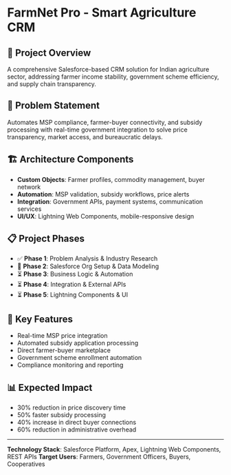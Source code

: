 # FarmNet Pro - Smart Agriculture CRM

## 🌾 Project Overview
A comprehensive Salesforce-based CRM solution for Indian agriculture sector, addressing farmer income stability, government scheme efficiency, and supply chain transparency.

## 🎯 Problem Statement
Automates MSP compliance, farmer-buyer connectivity, and subsidy processing with real-time government integration to solve price transparency, market access, and bureaucratic delays.

## 🏗️ Architecture Components
- **Custom Objects**: Farmer profiles, commodity management, buyer network
- **Automation**: MSP validation, subsidy workflows, price alerts
- **Integration**: Government APIs, payment systems, communication services
- **UI/UX**: Lightning Web Components, mobile-responsive design

## 📋 Project Phases
- ✅ **Phase 1**: Problem Analysis & Industry Research
- 🔄 **Phase 2**: Salesforce Org Setup & Data Modeling
- ⏳ **Phase 3**: Business Logic & Automation
- ⏳ **Phase 4**: Integration & External APIs
- ⏳ **Phase 5**: Lightning Components & UI

## 🚀 Key Features
- Real-time MSP price integration
- Automated subsidy application processing
- Direct farmer-buyer marketplace
- Government scheme enrollment automation
- Compliance monitoring and reporting

## 📊 Expected Impact
- 30% reduction in price discovery time
- 50% faster subsidy processing
- 40% increase in direct buyer connections
- 60% reduction in administrative overhead

---
**Technology Stack**: Salesforce Platform, Apex, Lightning Web Components, REST APIs
**Target Users**: Farmers, Government Officers, Buyers, Cooperatives
